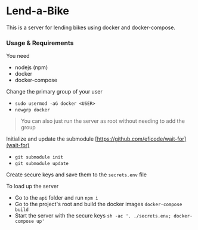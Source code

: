 # Lend-a-Bike

This is a server for lending bikes using docker and docker-compose.

### Usage & Requirements

You need

- nodejs (npm)
- docker
- docker-compose

Change the primary group of your user

- `sudo usermod -aG docker <USER>`
- `newgrp docker`

> You can also just run the server as root without needing
> to add the group

Initialize and update the submodule
[https://github.com/eficode/wait-for](wait-for)

- `git submodule init`
- `git submodule update`

Create secure keys and save them to the `secrets.env` file

To load up the server

- Go to the `api` folder and run `npm i`
- Go to the project's root and build the docker images
  `docker-compose build`
- Start the server with the secure keys
  `sh -ac '. ./secrets.env; docker-compose up'`
